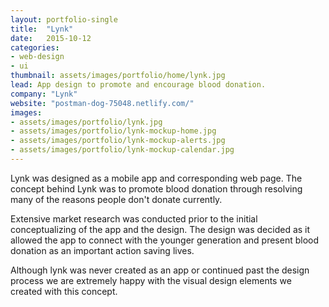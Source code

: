 ```yaml
---
layout: portfolio-single
title:  "Lynk"
date:   2015-10-12
categories:
- web-design
- ui
thumbnail: assets/images/portfolio/home/lynk.jpg
lead: App design to promote and encourage blood donation.
company: "Lynk"
website: "postman-dog-75048.netlify.com/"
images:
- assets/images/portfolio/lynk.jpg
- assets/images/portfolio/lynk-mockup-home.jpg
- assets/images/portfolio/lynk-mockup-alerts.jpg
- assets/images/portfolio/lynk-mockup-calendar.jpg
---
```


Lynk was designed as a mobile app and corresponding web page. The concept behind Lynk was to promote blood donation through resolving many of the reasons people don't donate currently.

Extensive market research was conducted prior to the initial conceptualizing of the app and the design. The design was decided as it allowed the app to connect with the younger generation and present blood donation as an important action saving lives.

Although lynk was never created as an app or continued past the design process we are extremely happy with the visual design elements we created with this concept.
